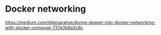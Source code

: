 # Docker networking

https://medium.com/@kesaralive/diving-deeper-into-docker-networking-with-docker-compose-737e3b8a3c8c
